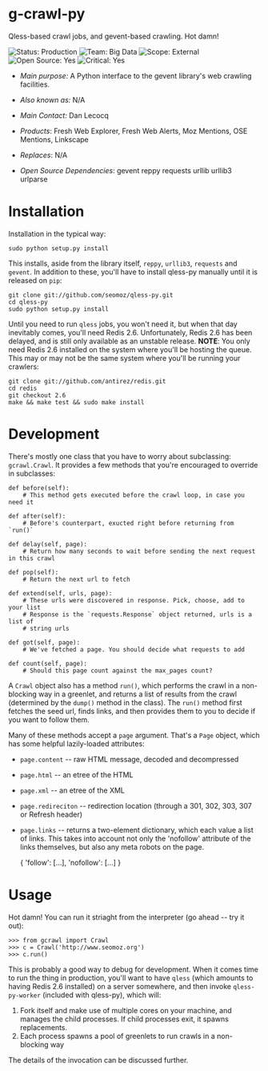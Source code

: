g-crawl-py
==========
Qless-based crawl jobs, and gevent-based crawling. Hot damn!

![Status: Production](https://img.shields.io/badge/status-production-green.svg?style=flat)
![Team: Big Data](https://img.shields.io/badge/team-big_data-green.svg?style=flat)
![Scope: External](https://img.shields.io/badge/scope-external-green.svg?style=flat)
![Open Source: Yes](https://img.shields.io/badge/open_source-MIT-green.svg?style=flat)
![Critical: Yes](https://img.shields.io/badge/critical-yes-red.svg?style=flat)

* *Main purpose:* A Python interface to the gevent library's
web crawling facilities.

* *Also known as:* N/A

* *Main Contact:* Dan Lecocq

* *Products*: Fresh Web Explorer, Fresh Web Alerts, Moz Mentions,
OSE Mentions, Linkscape

* *Replaces*: N/A

* *Open Source Dependencies*:
gevent
reppy
requests
urllib
urllib3
urlparse

Installation
============
Installation in the typical way:

	sudo python setup.py install

This installs, aside from the library itself, `reppy`, `urllib3`, `requests` and
`gevent`. In addition to these, you'll have to install qless-py manually until it
is released on `pip`:

	git clone git://github.com/seomoz/qless-py.git
	cd qless-py
	sudo python setup.py install

Until you need to run `qless` jobs, you won't need it, but when that day inevitably
comes, you'll need Redis 2.6. Unfortunately, Redis 2.6 has been delayed, and is 
still only available as an unstable release. __NOTE__: You only need Redis 2.6 
installed on the system where you'll be hosting the queue. This may or may not be
the same system where you'll be running your crawlers:

	git clone git://github.com/antirez/redis.git
	cd redis
	git checkout 2.6
	make && make test && sudo make install

Development
===========
There's mostly one class that you have to worry about subclassing: `gcrawl.Crawl`.
It provides a few methods that you're encouraged to override in subclasses:

	def before(self):
		# This method gets executed before the crawl loop, in case you need it
	
	def after(self):
		# Before's counterpart, exucted right before returning from `run()`
	
	def delay(self, page):
		# Return how many seconds to wait before sending the next request in this crawl
    
    def pop(self):
		# Return the next url to fetch
    
    def extend(self, urls, page):
		# These urls were discovered in response. Pick, choose, add to your list
		# Response is the `requests.Response` object returned, urls is a list of
		# string urls

    def got(self, page):
		# We've fetched a page. You should decide what requests to add
    
    def count(self, page):
		# Should this page count against the max_pages count?

A `Crawl` object also has a method `run()`, which performs the crawl in a non-blocking
way in a greenlet, and returns a list of results from the crawl (determined by the
`dump()` method in the class). The `run()` method first fetches the seed url, finds
links, and then provides them to you to decide if you want to follow them.

Many of these methods accept a `page` argument. That's a `Page` object, which has
some helpful lazily-loaded attributes:

- `page.content` -- raw HTML message, decoded and decompressed
- `page.html` -- an etree of the HTML
- `page.xml` -- an etree of the XML
- `page.redireciton` -- redirection location (through a 301, 302, 303, 307 or Refresh header)
- `page.links` -- returns a two-element dictionary, which each value a list of links. This
	takes into account not only the 'nofollow' attribute of the links themselves, but also
	any meta robots on the page.
	
	{
		'follow': [...],
		'nofollow': [...]
	}

Usage
=====
Hot damn! You can run it striaght from the interpreter (go ahead -- try it out):

	>>> from gcrawl import Crawl
	>>> c = Crawl('http://www.seomoz.org')
	>>> c.run()

This is probably a good way to debug for development. When it comes time to run the
thing in production, you'll want to have `qless` (which amounts to having Redis 2.6
installed) on a server somewhere, and then invoke `qless-py-worker` (included with 
qless-py), which will:

1. Fork itself and make use of multiple cores on your machine, and manages the child
	processes. If child processes exit, it spawns replacements.
2. Each process spawns a pool of greenlets to run crawls in a non-blocking way

The details of the invocation can be discussed further.